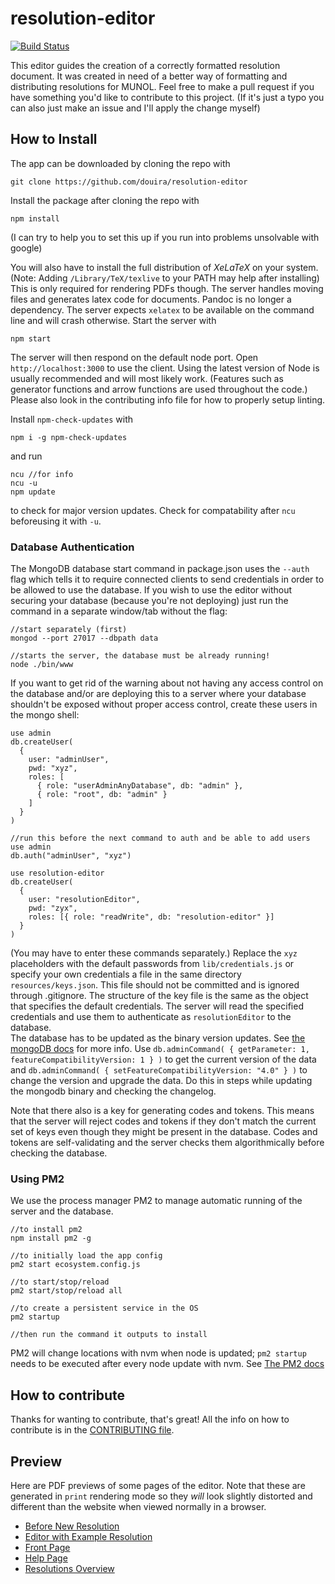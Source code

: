 # resolution-editor

[![Build Status](https://travis-ci.org/douira/resolution-editor.svg?branch=master)](https://travis-ci.org/douira/resolution-editor)

This editor guides the creation of a correctly formatted resolution document. It was created in need of a better way of formatting and distributing resolutions for MUNOL.
Feel free to make a pull request if you have something you'd like to contribute to this project. (If it's just a typo you can also just make an issue and I'll apply the change myself)

## How to Install

The app can be downloaded by cloning the repo with

```
git clone https://github.com/douira/resolution-editor
```

Install the package after cloning the repo with

```
npm install
```

(I can try to help you to set this up if you run into problems unsolvable with google)

You will also have to install the full distribution of _XeLaTeX_ on your system. (Note: Adding `/Library/TeX/texlive` to your PATH may help after installing) This is only required for rendering PDFs though. The server handles moving files and generates latex code for documents. Pandoc is no longer a dependency. The server expects `xelatex` to be available on the command line and will crash otherwise. Start the server with

```
npm start
```

The server will then respond on the default node port. Open `http://localhost:3000` to use the client. Using the latest version of Node is usually recommended and will most likely work. (Features such as generator functions and arrow functions are used throughout the code.)
Please also look in the contributing info file for how to properly setup linting.

Install `npm-check-updates` with

```
npm i -g npm-check-updates
```

and run

```
ncu //for info
ncu -u
npm update
```

to check for major version updates. Check for compatability after `ncu` beforeusing it with `-u`.

### Database Authentication

The MongoDB database start command in package.json uses the `--auth` flag which tells it to require connected clients to send credentials in order to be allowed to use the database. If you wish to use the editor without securing your database (because you're not deploying) just run the command in a separate window/tab without the flag:

```
//start separately (first)
mongod --port 27017 --dbpath data

//starts the server, the database must be already running!
node ./bin/www
```

If you want to get rid of the warning about not having any access control on the database and/or are deploying this to a server where your database shouldn't be exposed without proper access control, create these users in the mongo shell:

```
use admin
db.createUser(
  {
    user: "adminUser",
    pwd: "xyz",
    roles: [
      { role: "userAdminAnyDatabase", db: "admin" },
      { role: "root", db: "admin" }
    ]
  }
)

//run this before the next command to auth and be able to add users
use admin
db.auth("adminUser", "xyz")

use resolution-editor
db.createUser(
  {
    user: "resolutionEditor",
    pwd: "zyx",
    roles: [{ role: "readWrite", db: "resolution-editor" }]
  }
)
```

(You may have to enter these commands separately.) Replace the `xyz` placeholders with the default passwords from `lib/credentials.js` or specify your own credentials a file in the same directory `resources/keys.json`. This file should not be committed and is ignored through .gitignore. The structure of the key file is the same as the object that specifies the default credentials. The server will read the specified credentials and use them to authenticate as `resolutionEditor` to the database.  
The database has to be updated as the binary version updates. See [the mongoDB docs](https://docs.mongodb.com/manual/release-notes/4.0-upgrade-standalone/) for more info. Use `db.adminCommand( { getParameter: 1, featureCompatibilityVersion: 1 } )` to get the current version of the data and `db.adminCommand( { setFeatureCompatibilityVersion: "4.0" } )` to change the version and upgrade the data. Do this in steps while updating the mongodb binary and checking the changelog.

Note that there also is a key for generating codes and tokens. This means that the server will reject codes and tokens if they don't match the current set of keys even though they might be present in the database. Codes and tokens are self-validating and the server checks them algorithmically before checking the database.

### Using PM2

We use the process manager PM2 to manage automatic running of the server and the database.

```
//to install pm2
npm install pm2 -g

//to initially load the app config
pm2 start ecosystem.config.js

//to start/stop/reload
pm2 start/stop/reload all

//to create a persistent service in the OS
pm2 startup

//then run the command it outputs to install
```

PM2 will change locations with nvm when node is updated; `pm2 startup` needs to be executed after every node update with nvm. See [The PM2 docs](http://pm2.keymetrics.io/docs/usage/startup/)

## How to contribute

Thanks for wanting to contribute, that's great! All the info on how to contribute is in the [CONTRIBUTING file](https://github.com/douira/resolution-editor/edit/meta/CONTRIBUTING.md).

## Preview

Here are PDF previews of some pages of the editor. Note that these are generated in `print` rendering mode so they _will_ look slightly distorted and different than the website when viewed normally in a browser.

- [Before New Resolution](https://github.com/douira/resolution-editor/blob/master/previews/Before%20New%20Resolution.pdf)
- [Editor with Example Resolution](https://github.com/douira/resolution-editor/blob/master/previews/Editor%20with%20Example%20Resolution.pdf)
- [Front Page](https://github.com/douira/resolution-editor/blob/master/previews/Front%20Page.pdf)
- [Help Page](https://github.com/douira/resolution-editor/blob/master/previews/Help%20Page.pdf)
- [Resolutions Overview](https://github.com/douira/resolution-editor/blob/master/previews/Resolutions%20Overview.pdf)
